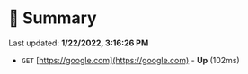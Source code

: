 # 📖 Summary
Last updated: **1/22/2022, 3:16:26 PM**

- `GET` [https://google.com](https://google.com) - **Up** (102ms)
